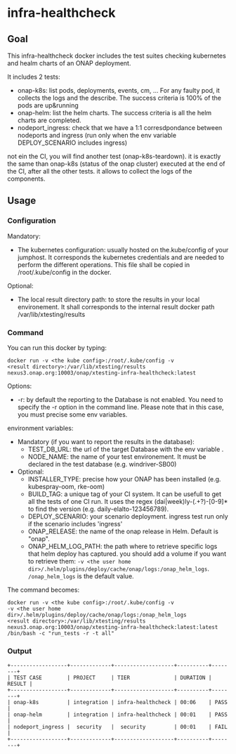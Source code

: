 # infra-healthcheck

## Goal

This infra-healthcheck docker includes the test suites checking kubernetes and
healm charts of an ONAP deployment.

It includes 2 tests:

- onap-k8s: list pods, deployments, events, cm, ... For any faulty pod, it
  collects the logs and the describe. The success criteria is 100% of the pods
  are up\&running
- onap-helm: list the helm charts. The success criteria is all the helm charts
  are completed.
- nodeport_ingress: check that we have a 1:1 corresdpondance between nodeports
  and ingress (run only when the env variable DEPLOY_SCENARIO includes ingress)

not ein the CI, you will find another test (onap-k8s-teardown). it is exactly
the same than onap-k8s (status of the onap cluster) executed at the end of the
CI, after all the other tests. it allows to collect the logs of the components.

## Usage

### Configuration

Mandatory:

- The kubernetes configuration: usually hosted on the.kube/config of your
  jumphost. It corresponds the kubernetes credentials and are needed to perform
  the different operations. This file shall be copied in /root/.kube/config in
  the docker.

Optional:

- The local result directory path: to store the results in your local
  environement. It shall corresponds to the internal result docker path
  /var/lib/xtesting/results

### Command

You can run this docker by typing:

```
docker run -v <the kube config>:/root/.kube/config -v
<result directory>:/var/lib/xtesting/results
nexus3.onap.org:10003/onap/xtesting-infra-healthcheck:latest
```

Options:

- \-r: by default the reporting to the Database is not enabled. You need to
  specify the -r option in the command line. Please note that in this case, you
  must precise some env variables.

environment variables:

- Mandatory (if you want to report the results in the database):
  - TEST_DB_URL: the url of the target Database with the env variable .
  - NODE_NAME: the name of your test environement. It must be declared in the
    test database (e.g. windriver-SB00)
- Optional:
  - INSTALLER_TYPE: precise how your ONAP has been installed (e.g. kubespray-oom,
    rke-oom)
  - BUILD_TAG: a unique tag of your CI system. It can be usefull to get all the
    tests of one CI run. It uses the regex (dai|week)ly-(.+?)-\[0-9]\* to find the
    version (e.g. daily-elalto-123456789).
  - DEPLOY_SCENARIO: your scenario deployment. ingress test run only if the
    scenario includes 'ingress'
  - ONAP_RELEASE: the name of the onap release in Helm. Default is "onap".
  - ONAP_HELM_LOG_PATH: the path where to retrieve specific logs that helm
    deploy has captured. you should add a volume if you want to retrieve them:
    `-v <the user home dir>/.helm/plugins/deploy/cache/onap/logs:/onap_helm_logs`.
    `/onap_helm_logs` is the default value.

The command becomes:

```
docker run -v <the kube config>:/root/.kube/config -v
-v <the user home dir>/.helm/plugins/deploy/cache/onap/logs:/onap_helm_logs
<result directory>:/var/lib/xtesting/results
nexus3.onap.org:10003/onap/xtesting-infra-healthcheck:latest:latest
/bin/bash -c "run_tests -r -t all"
```

### Output

```
+------------------+-------------+-------------------+----------+--------+
| TEST CASE        | PROJECT     | TIER              | DURATION | RESULT |
+------------------+-------------+-------------------+----------+--------+
| onap-k8s         | integration | infra-healthcheck | 00:06    | PASS   |
| onap-helm        | integration | infra-healthcheck | 00:01    | PASS   |
| nodeport_ingress |  security   |  security         | 00:01    | FAIL   |
+------------------+-------------+-------------------+----------+--------+
```
